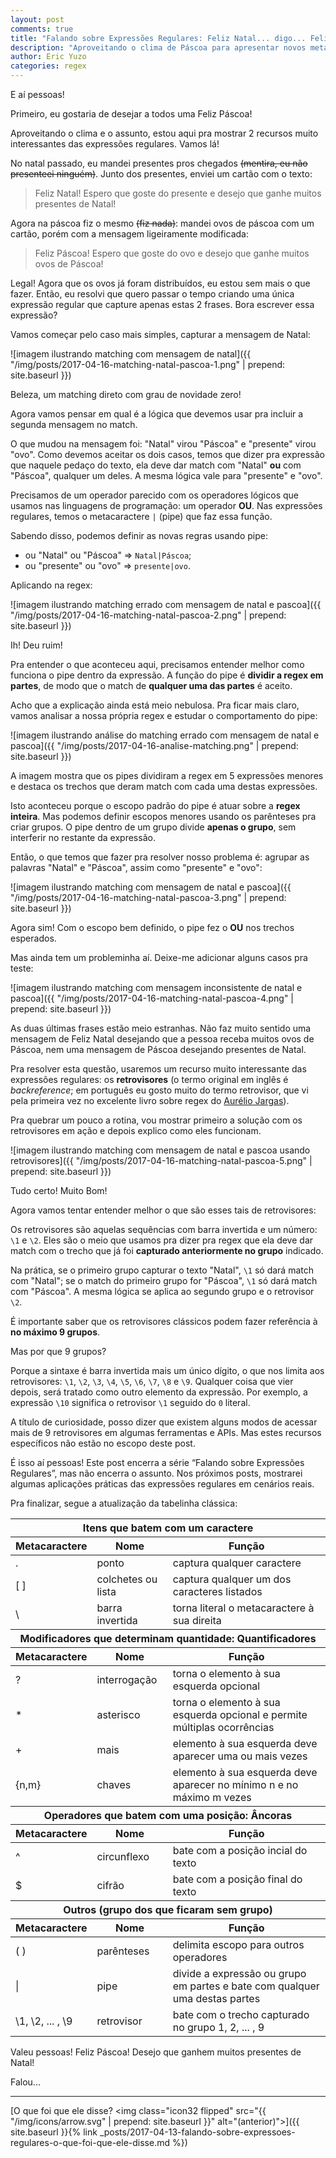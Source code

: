 ```yaml
---
layout: post
comments: true
title: "Falando sobre Expressões Regulares: Feliz Natal... digo... Feliz Páscoa!"
description: "Aproveitando o clima de Páscoa para apresentar novos metacaracteres."
author: Eric Yuzo
categories: regex
---
```

E aí pessoas!

Primeiro, eu gostaria de desejar a todos uma Feliz Páscoa!

Aproveitando o clima e o assunto, estou aqui pra mostrar 2 recursos muito interessantes das expressões regulares. Vamos lá!

No natal passado, eu mandei presentes pros chegados ~~(mentira, eu não presenteei ninguém)~~. Junto dos presentes, enviei um cartão com o texto:

> Feliz Natal! Espero que goste do presente e desejo que ganhe muitos presentes de Natal!

Agora na páscoa fiz o mesmo ~~(fiz nada)~~: mandei ovos de páscoa com um cartão, porém com a mensagem ligeiramente modificada:

> Feliz Páscoa! Espero que goste do ovo e desejo que ganhe muitos ovos de Páscoa!

Legal! Agora que os ovos já foram distribuídos, eu estou sem mais o que fazer. Então, eu resolvi que quero passar o tempo criando uma única expressão regular que capture apenas estas 2 frases. Bora escrever essa expressão?

Vamos começar pelo caso mais simples, capturar a mensagem de Natal:

![imagem ilustrando matching com mensagem de natal]({{ "/img/posts/2017-04-16-matching-natal-pascoa-1.png" | prepend: site.baseurl }})

Beleza, um matching direto com grau de novidade zero!

Agora vamos pensar em qual é a lógica que devemos usar pra incluir a segunda mensagem no match.

O que mudou na mensagem foi: "Natal" virou "Páscoa" e "presente" virou "ovo". Como devemos aceitar os dois casos, temos que dizer pra expressão que naquele pedaço do texto, ela deve dar match com "Natal" **ou** com "Páscoa", qualquer um deles. A mesma lógica vale para "presente" e "ovo".

Precisamos de um operador parecido com os operadores lógicos que usamos nas linguagens de programação: um operador **OU**. Nas expressões regulares, temos o metacaractere `|` (pipe) que faz essa função.

Sabendo disso, podemos definir as novas regras usando pipe:
* ou "Natal" ou "Páscoa" => `Natal|Páscoa`;
* ou "presente" ou "ovo" => `presente|ovo`.

Aplicando na regex:

![imagem ilustrando matching errado com mensagem de natal e pascoa]({{ "/img/posts/2017-04-16-matching-natal-pascoa-2.png" | prepend: site.baseurl }})

Ih! Deu ruim!

Pra entender o que aconteceu aqui, precisamos entender melhor como funciona o pipe dentro da expressão. A função do pipe é **dividir a regex em partes**, de modo que o match de **qualquer uma das partes** é aceito.

Acho que a explicação ainda está meio nebulosa. Pra ficar mais claro, vamos analisar a nossa própria regex e estudar o comportamento do pipe:

![imagem ilustrando análise do matching errado com mensagem de natal e pascoa]({{ "/img/posts/2017-04-16-analise-matching.png" | prepend: site.baseurl }})

A imagem mostra que os pipes dividiram a regex em 5 expressões menores e destaca os trechos que deram match com cada uma destas expressões.

Isto aconteceu porque o escopo padrão do pipe é atuar sobre a **regex inteira**. Mas podemos definir escopos menores usando os parênteses pra criar grupos. O pipe dentro de um grupo divide **apenas o grupo**, sem interferir no restante da expressão.

Então, o que temos que fazer pra resolver nosso problema é: agrupar as palavras "Natal" e "Páscoa", assim como "presente" e "ovo":

![imagem ilustrando matching com mensagem de natal e pascoa]({{ "/img/posts/2017-04-16-matching-natal-pascoa-3.png" | prepend: site.baseurl }})

Agora sim! Com o escopo bem definido, o pipe fez o **OU** nos trechos esperados.

Mas ainda tem um probleminha aí. Deixe-me adicionar alguns casos pra teste:

![imagem ilustrando matching com mensagem inconsistente de natal e pascoa]({{ "/img/posts/2017-04-16-matching-natal-pascoa-4.png" | prepend: site.baseurl }})

As duas últimas frases estão meio estranhas. Não faz muito sentido uma mensagem de Feliz Natal desejando que a pessoa receba muitos ovos de Páscoa, nem uma mensagem de Páscoa desejando presentes de Natal.

Pra resolver esta questão, usaremos um recurso muito interessante das expressões regulares: os **retrovisores** (o termo original em inglês é _backreference_; em português eu gosto muito do termo retrovisor, que vi pela primeira vez no excelente livro sobre regex do [Aurélio Jargas](http://aurelio.net/regex/)).

Pra quebrar um pouco a rotina, vou mostrar primeiro a solução com os retrovisores em ação e depois explico como eles funcionam.

![imagem ilustrando matching com mensagem de natal e pascoa usando retrovisores]({{ "/img/posts/2017-04-16-matching-natal-pascoa-5.png" | prepend: site.baseurl }})

Tudo certo! Muito Bom!

Agora vamos tentar entender melhor o que são esses tais de retrovisores:

Os retrovisores são aquelas sequências com barra invertida e um número: `\1` e `\2`. Eles são o meio que usamos pra dizer pra regex que ela deve dar match com o trecho que já foi **capturado anteriormente no grupo** indicado.

Na prática, se o primeiro grupo capturar o texto "Natal", `\1` só dará match com "Natal"; se o match do primeiro grupo for "Páscoa", `\1` só dará match com "Páscoa". A mesma lógica se aplica ao segundo grupo e o retrovisor `\2`.

É importante saber que os retrovisores clássicos podem fazer referência à **no máximo 9 grupos**.

Mas por que 9 grupos?

Porque a sintaxe é barra invertida mais um único dígito, o que nos limita aos retrovisores: `\1`, `\2`, `\3`, `\4`, `\5`, `\6`, `\7`, `\8` e `\9`. Qualquer coisa que vier depois, será tratado como outro elemento da expressão. Por exemplo, a expressão `\10` significa o retrovisor `\1` seguido do `0` literal.

A título de curiosidade, posso dizer que existem alguns modos de acessar mais de 9 retrovisores em algumas ferramentas e APIs. Mas estes recursos específicos não estão no escopo deste post.

É isso aí pessoas! Este post encerra a série “Falando sobre Expressões Regulares”, mas não encerra o assunto. Nos próximos posts, mostrarei algumas aplicações práticas das expressões regulares em cenários reais.

Pra finalizar, segue a atualização da tabelinha clássica:

<table class="table">
  <thead>
    <tr>
      <th colspan="3">Itens que batem com um caractere</th>
    </tr>
    <tr>
      <th>Metacaractere</th><th>Nome</th><th>Função</th>
    </tr>
  </thead>
  <tbody>
    <tr>
      <td>.</td><td>ponto</td><td>captura qualquer caractere</td>
    </tr>
    <tr>
      <td>[ ]</td><td>colchetes ou lista</td><td>captura qualquer um dos caracteres listados</td>
    </tr>
    <tr>
      <td>\</td><td>barra invertida</td><td>torna literal o metacaractere à sua direita</td>
    </tr>
  </tbody>
  <thead>
    <tr>
      <th colspan="3">Modificadores que determinam quantidade: Quantificadores</th>
    </tr>
    <tr>
      <th>Metacaractere</th><th>Nome</th><th>Função</th>
    </tr>
  </thead>
  <tbody>
    <tr>
      <td>?</td><td>interrogação</td><td>torna o elemento à sua esquerda opcional</td>
    </tr>
    <tr>
      <td>*</td><td>asterisco</td><td>torna o elemento à sua esquerda opcional e permite múltiplas ocorrências</td>
    </tr>
    <tr>
      <td>+</td><td>mais</td><td>elemento à sua esquerda deve aparecer uma ou mais vezes</td>
    </tr>
    <tr>
      <td>{n,m}</td><td>chaves</td><td>elemento à sua esquerda deve aparecer no mínimo n e no máximo m vezes</td>
    </tr>
  </tbody>
  <thead>
    <tr>
      <th colspan="3">Operadores que batem com uma posição: Âncoras</th>
    </tr>
    <tr>
      <th>Metacaractere</th><th>Nome</th><th>Função</th>
    </tr>
  </thead>
  <tbody>
    <tr>
      <td>^</td><td>circunflexo</td><td>bate com a posição incial do texto</td>
    </tr>
    <tr>
      <td>$</td><td>cifrão</td><td>bate com a posição final do texto</td>
    </tr>
  </tbody>
  <thead>
    <tr>
      <th colspan="3">Outros (grupo dos que ficaram sem grupo)</th>
    </tr>
    <tr>
      <th>Metacaractere</th><th>Nome</th><th>Função</th>
    </tr>
  </thead>
  <tbody>
    <tr>
      <td>( )</td><td>parênteses</td><td>delimita escopo para outros operadores</td>
    </tr>
    <tr>
      <td>|</td><td>pipe</td><td>divide a expressão ou grupo em partes e bate com qualquer uma destas partes</td>
    </tr>
    <tr>
      <td>\1, \2, ... , \9</td><td>retrovisor</td><td>bate com o trecho capturado no grupo 1, 2, ... , 9</td>
    </tr>
  </tbody>
</table>

Valeu pessoas! Feliz Páscoa! Desejo que ganhem muitos presentes de Natal!

Falou...

---

<span class="previous-post">[O que foi que ele disse? <img class="icon32 flipped" src="{{ "/img/icons/arrow.svg" | prepend: site.baseurl }}" alt="(anterior)">]({{ site.baseurl }}{% link _posts/2017-04-13-falando-sobre-expressoes-regulares-o-que-foi-que-ele-disse.md %})</span>
